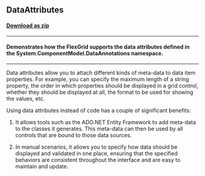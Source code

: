 ## DataAttributes
#### [Download as zip](https://grapecity.github.io/DownGit/#/home?url=https://github.com/GrapeCity/ComponentOne-WPF-Samples/tree/master/NET_4.6.2/C1.WPF.FlexGrid/CS/DataAttributes)
____
#### Demonstrates how the FlexGrid supports the data attributes defined in the System.ComponentModel.DataAnnotations namespace.
____
Data attributes allow you to attach different kinds of meta-data to
data item properties. For example, you can specify the maximum length
of a string property, the order in which properties should be displayed
in a grid control, whether they should be displayed at all, the format
to be used for showing the values, etc.

Using data attributes instead of code has a couple of significant benefits:

1) It allows tools such as the ADO.NET Entity Framework to add meta-data 
to the classes it generates. This meta-data can then be used by all controls
that are bound to those data sources.

2) In manual scenarios, it allows you to specify how data should be 
displayed and validated in one place, ensuring that the specified behaviors
are consistent throughout the interface and are easy to maintain and update.

